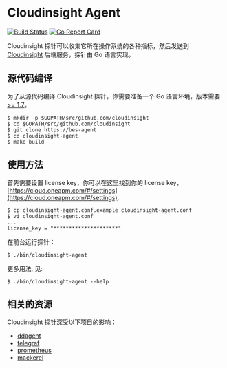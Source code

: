 # Cloudinsight Agent

[![Build Status](https://travis-ci.org/cloudinsight/cloudinsight-agent.svg?branch=master)](https://travis-ci.org/cloudinsight/cloudinsight-agent)
[![Go Report Card](https://goreportcard.com/badge/bes-agent)](https://goreportcard.com/report/bes-agent)

Cloudinsight 探针可以收集它所在操作系统的各种指标，然后发送到 [Cloudinsight](https://cloud.oneapm.com) 后端服务，探针由 Go 语言实现。

## 源代码编译

为了从源代码编译 Cloudinsight 探针，你需要准备一个 Go 语言环境，版本需要 [>= 1.7](https://golang.org/doc/install)。

```
$ mkdir -p $GOPATH/src/github.com/cloudinsight
$ cd $GOPATH/src/github.com/cloudinsight
$ git clone https://bes-agent
$ cd cloudinsight-agent
$ make build
```

## 使用方法

首先需要设置 license key，你可以在这里找到你的 license key，[https://cloud.oneapm.com/#/settings](https://cloud.oneapm.com/#/settings).

```
$ cp cloudinsight-agent.conf.example cloudinsight-agent.conf
$ vi cloudinsight-agent.conf
...
license_key = "*********************"
```

在前台运行探针：

```
$ ./bin/cloudinsight-agent
```

更多用法, 见:

```
$ ./bin/cloudinsight-agent --help
```

## 相关的资源

Cloudinsight 探针深受以下项目的影响：

- [ddagent](https://github.com/datadog/dd-agent)
- [telegraf](https://github.com/influxdata/telegraf)
- [prometheus](https://github.com/prometheus/prometheus)
- [mackerel](https://github.com/mackerelio/mackerel-agent)
